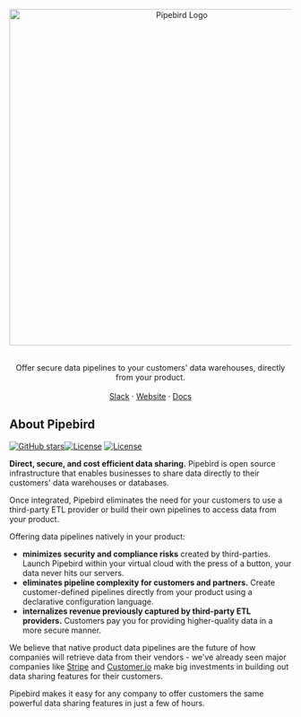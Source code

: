 <!-- PIPEBIRD LOGO -->
<p align="center">
  <a href="https://github.com/pipebird/pipebird">
    <img src="https://uploads-ssl.webflow.com/6219b67aebd6fd87049d2e0e/6308eb1fcb6a36779f020c06_readmeimage.svg" width="600" alt="Pipebird Logo">
  </a>

  <p align="center">
   <br />
    Offer secure data pipelines to your customers' data warehouses, directly from your product.
    <br />
    <br />
    <a href="https://join.slack.com/t/pipebirdcommunity/shared_invite/zt-1emvmxdk6-jBc9qXDDgeLhinJ8ktOgHg">Slack</a>
    ·
    <a href="https://pipebird.com/">Website</a>
    ·
    <a href="https://docs.pipebird.com/reference/welcome-to-pipebird">Docs</a>
  </p>
</p>


## About Pipebird

[![GitHub stars](https://img.shields.io/github/stars/pipebird/pipebird?style=social&label=Star&maxAge=2592000)](https://GitHub.com/pipebird/pipebird/stargazers/)[![License](https://img.shields.io/static/v1?label=license&message=MIT&color=brightgreen)](https://github.com/pipebird/pipebird/tree/a9b1c6c0420550ad5069aca66c295223e0d05e27/LICENSE/README.md) [![License](https://img.shields.io/static/v1?label=license&message=ELv2&color=brightgreen)](https://github.com/pipebird/pipebird/tree/a9b1c6c0420550ad5069aca66c295223e0d05e27/LICENSE/README.md)

**Direct, secure, and cost efficient data sharing.** Pipebird is open source infrastructure that enables businesses to share data directly to their customers' data warehouses or databases.

Once integrated, Pipebird eliminates the need for your customers to use a third-party ETL provider or build their own pipelines to access data from your product.

Offering data pipelines natively in your product:
- **minimizes security and compliance risks** created by third-parties. Launch Pipebird within your virtual cloud with the press of a button, your data never hits our servers.
- **eliminates pipeline complexity for customers and partners.** Create customer-defined pipelines directly from your product using a declarative configuration language.
- **internalizes revenue previously captured by third-party ETL providers.** Customers pay you for providing higher-quality data in a more secure manner.

We believe that native product data pipelines are the future of how companies will retrieve data from their vendors - we've already seen major companies like [Stripe](https://stripe.com/data-pipeline) and [Customer.io](https://customer.io/data-warehouse) make big investments in building out data sharing features for their customers.

Pipebird makes it easy for any company to offer customers the same powerful data sharing features in just a few of hours.
